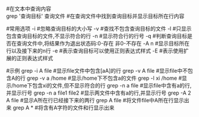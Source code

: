 #在文本中查询内容 	
grep '查询目标' 查询文件 	#在查询文件中找到查询目标并显示目标所在行内容

#常用选项
-i				#忽略查询目标的大小写
-v				#查找不包含查询目标的文件
-l				#只显示包含查询目标的文件,不显示符合的行
-n				#显示符合行的行号
-q				#判断查询目标是否在查询文件中,将结果作为退出状态码:0-存在 非0-不存在
-A n				#显示目标所在行以及接下来的n行
-e				#表示查询目标可以使用正则表达式样式
-E				#表示使用扩展的正则表达式样式

#示例
grep -i A file			#显示file文件中包含[aA]的行
grep -v A file			#显示file中不包含A的行
grep -v a /home			#显示/home下不包含a的文件
grep -l xi /home		#显示/home下包含xi的文件,但不显示符合的行
grep -n a file			#显示file中含有a的行,并显示行号
grep -n a file1 file2		#显示两文件中含有a的行,并显示行号
grep -A 2 A file		#显示A所在行已经接下来的两行
grep A file			#将文件file中A所在行显示出来
grep A *			#将含有A字符的文件和行显示出来
